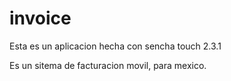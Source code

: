 invoice
=======

Esta es un aplicacion hecha con sencha touch 2.3.1

Es un sitema de facturacion movil, para mexico.
